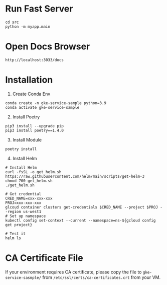# Run Fast Server
```
cd src
python -m myapp.main
```

# Open Docs Browser
```
http://localhost:3033/docs
```

# Installation
1. Create Conda Env
  ```
  conda create -n gke-service-sample python=3.9
  conda activate gke-service-sample
  ```
2. Install Poetry
  ```
  pip3 install --upgrade pip
  pip3 install poetry==1.4.0
  ```
3. Install Module
  ```
  poetry install
  ```

4. Install Helm
  ```
  # Install Helm 
  curl -fsSL -o get_helm.sh https://raw.githubusercontent.com/helm/main/scripts/get-helm-3
  chmod 700 get_helm.sh
  ./get_helm.sh

  # Get credential
  CRED_NAME=xxx-xxx-xxx
  PROJ=xxx-xxx-xxx
  glcoud container clusters get-credentials $CRED_NAME --project $PROJ --region us-west1
  # Set up namespace
  kubectl config set-context --current --namespace=ns-${gcloud config get project}

  # Test it
  helm ls
  ```


# CA Certificate File
If your environment requires CA certificate, please copy the file to `gke-service-sasmple/` from `/etc/ssl/certs/ca-certificates.crt` from your VM.

